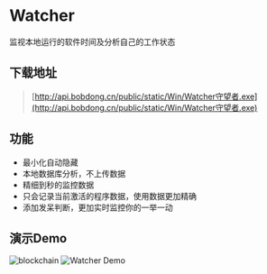 # Watcher
监视本地运行的软件时间及分析自己的工作状态


## 下载地址

> [http://api.bobdong.cn/public/static/Win/Watcher守望者.exe](http://api.bobdong.cn/public/static/Win/Watcher守望者.exe)


## 功能
 - 最小化自动隐藏
 - 本地数据库分析，不上传数据
 - 精细到秒的监控数据
 - 只会记录当前激活的程序数据，使用数据更加精确
 - 添加发呆判断，更加实时监控你的一举一动
 
 ## 演示Demo
 ![blockchain](http://api.bobdong.cn/public/static/Win/watcher/WatcherDemo.gif "区块链")
 ![Watcher Demo](http://api.bobdong.cn/public/static/Win/watcher/WatcherDemo.gif "Watcher Demo")
